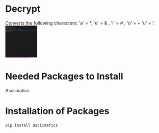 # Decrypt
Converts the following characters: 'a' = *, 'e' = & , 'i' = # , 'o' = + 'u' = !
<img src="Decrypt.gif" width="100" height="100" />

# Needed Packages to Install
Asciimatics

# Installation of Packages
```
pip install asciimatics
```
